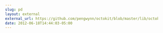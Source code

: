 ```yaml
---
slug: pd
layout: external
external_url: https://github.com/pengwynn/octokit/blob/master/lib/octokit/client/downloads.rb
date: 2012-06-18T14:44:03-05:00
---
```

